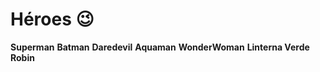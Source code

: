 # Héroes :wink:

**Superman**
**Batman**
**Daredevil**
**Aquaman**
**WonderWoman**
**Linterna Verde**
**Robin**
